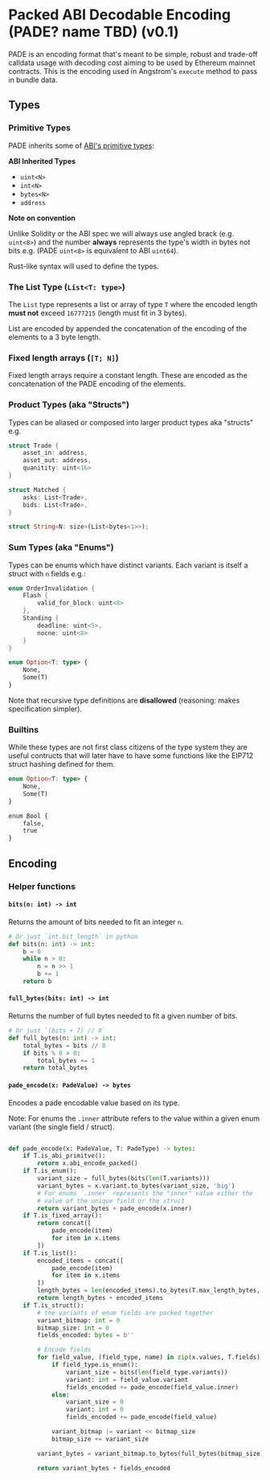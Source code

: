 # Packed ABI Decodable Encoding (PADE? name TBD) (v0.1)

PADE is an encoding format that's meant to be simple, robust and trade-off calldata usage with
decoding cost aiming to be used by Ethereum mainnet contracts. This is the encoding used in
Angstrom's `execute` method to pass in bundle data.

## Types

### Primitive Types

PADE inherits some of [ABI's primitive types](https://docs.soliditylang.org/en/latest/abi-spec.html#types):

**ABI Inherited Types**
- `uint<N>`
- `int<N>`
- `bytes<N>`
- `address`

**Note on convention**

Unlike Solidity or the ABI spec we will always use angled brack (e.g. `uint<8>`) and the number
**always** represents the type's width in bytes not bits e.g. (PADE `uint<8>` is equivalent to ABI
`uint64`).

Rust-like syntax will used to define the types.

### The List Type (`List<T: type>`)

The `List` type represents a list or array of type `T` where the encoded length **must not** exceed
`16777215` (length must fit in 3 bytes). 

List are encoded by appended the concatenation of the encoding of the elements to a 3 byte length.

### Fixed length arrays (`[T; N]`)

Fixed length arrays require a constant length. These are encoded as the concatenation of the PADE
encoding of the elements.

### Product Types (aka "Structs")

Types can be aliased or composed into larger product types aka "structs" e.g.

```rust
struct Trade {
    asset_in: address,
    asset_out: address,
    quanitity: uint<16>
}

struct Matched {
    asks: List<Trade>,
    bids: List<Trade>,
}

struct String<N: size>(List<bytes<1>>);
```

### Sum Types (aka "Enums")

Types can be enums which have distinct variants. Each variant is itself a struct with `n` fields
e.g.:

```rust
enum OrderInvalidation {
    Flash {
        valid_for_block: uint<8>
    },
    Standing {
        deadline: uint<5>,
        nocne: uint<8>
    }
}

enum Option<T: type> {
    None,
    Some(T)
}
```

Note that recursive type definitions are **disallowed** (reasoning: makes specification simpler).


### Builtins

While these types are not first class citizens of the type system they are useful contructs that
will later have to have some functions like the EIP712 struct hashing defined for them.

```rust
enum Option<T: type> {
    None,
    Some(T)
}

enum Bool {
    false,
    true
}
```

## Encoding

### Helper functions

#### `bits(n: int) -> int`

Returns the amount of bits needed to fit an integer `n`.

```python
# Or just `int.bit_length` in python
def bits(n: int) -> int:
    b = 0
    while n > 0:
        n = n >> 1
        b += 1
    return b
```

#### `full_bytes(bits: int) -> int`

Returns the number of full bytes needed to fit a given number of bits.

```python
# Or just `(bits + 7) // 8`
def full_bytes(n: int) -> int:
    total_bytes = bits // 8
    if bits % 8 > 0:
        total_bytes += 1
    return total_bytes
```


#### `pade_encode(x: PadeValue) -> bytes`

Encodes a pade encodable value based on its type.

Note: For enums the `.inner` attribute refers to the value within a given enum variant (the single
field / struct).

```python

def pade_encode(x: PadeValue, T: PadeType) -> bytes:
    if T.is_abi_primitve():
        return x.abi_encode_packed()
    if T.is_enum():
        variant_size = full_bytes(bits(len(T.variants)))
        variant_bytes = x.variant.to_bytes(variant_size, 'big')
        # For enums `.inner` represents the "inner" value either the
        # value of the unique field or the struct
        return variant_bytes + pade_encode(x.inner)
    if T.is_fixed_array():
        return concat([
            pade_encode(item)
            for item in x.items
        ])
    if T.is_list():
        encoded_items = concat([
            pade_encode(item)
            for item in x.items
        ])
        length_bytes = len(encoded_items).to_bytes(T.max_length_bytes, 'big')
        return length_bytes + encoded_items
    if T.is_struct():
        # the variants of enum fields are packed together
        variant_bitmap: int = 0
        bitmap_size: int = 0
        fields_encoded: bytes = b''

        # Encode fields
        for field_value, (field_type, name) in zip(x.values, T.fields):
            if field_type.is_enum():
                variant_size = bits(len(field_type.variants))
                variant: int = field_value.variant
                fields_encoded += pade_encode(field_value.inner)
            else:
                variant_size = 0
                variant: int = 0
                fields_encoded += pade_encode(field_value)

            variant_bitmap |= variant << bitmap_size
            bitmap_size += variant_size

        variant_bytes = variant_bitmap.to_bytes(full_bytes(bitmap_size), 'little')

        return variant_bytes + fields_encoded
```
